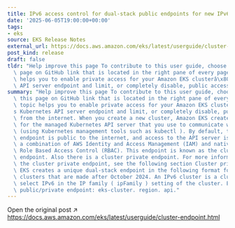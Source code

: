 ```yaml
---
title: IPv6 access control for dual-stack public endpoints for new IPv6 clusters
date: '2025-06-05T19:00:00+00:00'
tags:
- eks
source: EKS Release Notes
external_url: https://docs.aws.amazon.com/eks/latest/userguide/cluster-endpoint.html
post_kind: release
draft: false
tldr: "Help improve this page To contribute to this user guide, choose the Edit this\
  \ page on GitHub link that is located in the right pane of every page. This topic\
  \ helps you to enable private access for your Amazon EKS clusterâ\x80\x99s Kubernetes\
  \ API server endpoint and limit, or completely disable, public access from the internet."
summary: "Help improve this page To contribute to this user guide, choose the Edit\
  \ this page on GitHub link that is located in the right pane of every page. This\
  \ topic helps you to enable private access for your Amazon EKS clusterâ\x80\x99\
  s Kubernetes API server endpoint and limit, or completely disable, public access\
  \ from the internet. When you create a new cluster, Amazon EKS creates an endpoint\
  \ for the managed Kubernetes API server that you use to communicate with your cluster\
  \ (using Kubernetes management tools such as kubectl ). By default, this API server\
  \ endpoint is public to the internet, and access to the API server is secured using\
  \ a combination of AWS Identity and Access Management (IAM) and native Kubernetes\
  \ Role Based Access Control (RBAC). This endpoint is known as the cluster public\
  \ endpoint. Also there is a cluster private endpoint. For more information about\
  \ the cluster private endpoint, see the following section Cluster private endpoint.\
  \ EKS creates a unique dual-stack endpoint in the following format for new IPv6\
  \ clusters that are made after October 2024. An IPv6 cluster is a cluster that you\
  \ select IPv6 in the IP family ( ipFamily ) setting of the cluster. EKS cluster\
  \ public/private endpoint: eks-cluster. region. api."
---
```

Open the original post ↗ https://docs.aws.amazon.com/eks/latest/userguide/cluster-endpoint.html
